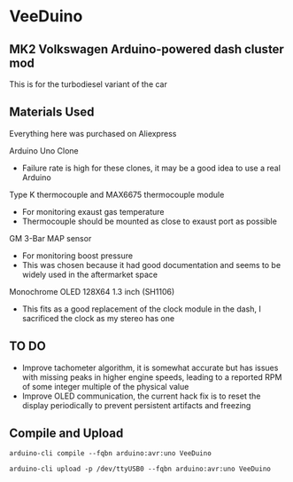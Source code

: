 # VeeDuino
## MK2 Volkswagen Arduino-powered dash cluster mod
This is for the turbodiesel variant of the car

## Materials Used
Everything here was purchased on Aliexpress

Arduino Uno Clone

- Failure rate is high for these clones, it may be a good idea to use a real Arduino

Type K thermocouple and MAX6675 thermocouple module

- For monitoring exaust gas temperature
- Thermocouple should be mounted as close to exaust port as possible

GM 3-Bar MAP sensor

- For monitoring boost pressure
- This was chosen because it had good documentation and seems to be widely used in the aftermarket space

Monochrome OLED 128X64 1.3 inch (SH1106)

- This fits as a good replacement of the clock module in the dash, I sacrificed the clock as my stereo has one

## TO DO

- Improve tachometer algorithm, it is somewhat accurate but has issues with missing peaks in higher engine speeds, leading to a reported RPM of some integer multiple of the physical value
- Improve OLED communication, the current hack fix is to reset the display periodically to prevent persistent artifacts and freezing

## Compile and Upload

    arduino-cli compile --fqbn arduino:avr:uno VeeDuino

    arduino-cli upload -p /dev/ttyUSB0 --fqbn arduino:avr:uno VeeDuino

